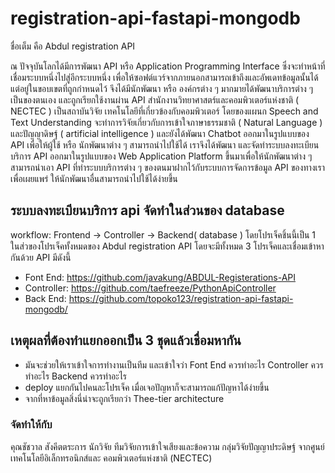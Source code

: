 # registration-api-fastapi-mongodb
ชื่อเต็ม คือ Abdul registration API

ณ ปัจจุบันโลกได้มีการพัฒนา API หรือ Application Programming Interface ซึ่งจะทำหน้าที่เชื่อมระบบหนึ่งไปสู่อีกระบบหนึ่ง เพื่อให้ซอฟต์แวร์จากภายนอกสามารถเข้าถึงและอัพเดทข้อมูลนั้นได้ แต่อยู่ในขอบเขตที่ถูกกำหนดไว้ จึงได้มีนักพัฒนา หรือ องค์กรต่าง ๆ มากมายได้พัฒนาบริการต่าง ๆ เป็นของตนเอง และถูกเรียกใช้งานผ่าน API
สำนักงานวิทยาศาสตร์และคอมพิวเตอร์แห่งชาติ ( NECTEC ) เป็นสถาบันวิจัย เทคโนโลยีที่เกี่ยวข้องกับคอมพิวเตอร์ โดยของแผนก Speech and Text Understanding จะทำการวิจัยเกี่ยวกับการเข้าใจภาษาธรรมชาติ ( Natural Language ) และปัญญาดิษฐ์ ( artificial intelligence ) และยังได้พัฒนา Chatbot ออกมาในรูปแบบของ API เพื่อให้ผู้ใช้ หรือ นักพัฒนาต่าง ๆ สามารถนำไปใช้ได้
เราจึงได้พัฒนา และจัดทำระบบลงทะเบียนบริการ API ออกมาในรูปแบบของ Web Application Platform ขึ้นมาเพื่อให้นักพัฒนาต่าง ๆ สามารถนำเอา API ที่ทำระบบบริการต่าง ๆ ของตนมาฝากไว้กับระบบการจัดการข้อมูล API ของทางเรา เพื่อเผยแพร่ ให้นักพัฒนาอื่นสามารถนำไปใช้ได้ง่ายขึ้น


 
 ## ระบบลงทะเบียนบริการ api จัดทำในส่วนของ database 
 
 workflow: Frontend -> Controller -> Backend( database ) 
 โดยโปรเจ็คชิ้นนี้เป็น 1 ในส่วของโปรเจ็คทั้งหมดของ Abdul registration API โดยจะมีทั้งหมด 3 โปรเจ็คและเชื่อมเข้าหากันด้วย API  มีดังนี้
- Font End: https://github.com/javakung/ABDUL-Registerations-API
- Controller: https://github.com/taefreeze/PythonApiController
- Back End: https://github.com/topoko123/registration-api-fastapi-mongodb/

## เหตุผลที่ต้องทำแยกออกเป็น 3 ชุดแล้วเชื่อมหากัน
- มันจะช่วยให้เราเข้าใจการทำงานเป็นทีม และเข้าใจว่า Font End ควรทำอะไร Controller ควรทำอะไร Backend ควรทำอะไร
- deploy แยกกันไปคนละโปรเจ็ค เมื่อเจอปัญหาก็จะสามารถแก้ปัญหาได้ง่ายขึ้น
- จากที่หาข้อมูลสิ่งนี่น่าจะถูกเรียกว่า Thee-tier architecture

 ### จัดทำให้กับ
 คุณชัชวาล สังคีตตระการ นักวิจัย ทีมวิจัยการเข้าใจเสียงและข้อความ กลุ่มวิจัยปัญญาประดิษฐ์ จากศูนย์เทคโนโลยีอิเล็กทรอนิกส์และ คอมพิวเตอร์แห่งชาติ (NECTEC)
